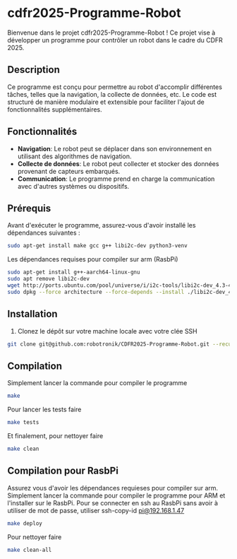 # cdfr2025-Programme-Robot

Bienvenue dans le projet cdfr2025-Programme-Robot ! Ce projet vise à développer un programme pour contrôler un robot dans le cadre du CDFR 2025.

## Description

Ce programme est conçu pour permettre au robot d'accomplir différentes tâches, telles que la navigation, la collecte de données, etc. Le code est structuré de manière modulaire et extensible pour faciliter l'ajout de fonctionnalités supplémentaires.

## Fonctionnalités

- **Navigation**: Le robot peut se déplacer dans son environnement en utilisant des algorithmes de navigation.
- **Collecte de données**: Le robot peut collecter et stocker des données provenant de capteurs embarqués.
- **Communication**: Le programme prend en charge la communication avec d'autres systèmes ou dispositifs.

## Prérequis

Avant d'exécuter le programme, assurez-vous d'avoir installé les dépendances suivantes :

```bash
sudo apt-get install make gcc g++ libi2c-dev python3-venv
```

Les dépendances requises pour compiler sur arm (RasbPi)

```bash
sudo apt-get install g++-aarch64-linux-gnu
sudo apt remove libi2c-dev
wget http://ports.ubuntu.com/pool/universe/i/i2c-tools/libi2c-dev_4.3-4_arm64.deb
sudo dpkg --force architecture --force-depends --install ./libi2c-dev_4.3-4_arm64.deb
```

## Installation

1. Clonez le dépôt sur votre machine locale avec votre clée SSH

```bash
git clone git@github.com:robotronik/CDFR2025-Programme-Robot.git --recursive
```

## Compilation

Simplement lancer la commande pour compiler le programme

```bash
make
```

Pour lancer les tests faire

```bash
make tests
```

Et finalement, pour nettoyer faire

```bash
make clean
```

## Compilation pour RasbPi

Assurez vous d'avoir les dépendances requieses pour compiler sur arm.
Simplement lancer la commande pour compiler le programme pour ARM et l'installer sur le RasbPi.
Pour se connecter en ssh au RasbPi sans avoir à utiliser de mot de passe, utiliser
ssh-copy-id pi@192.168.1.47

```bash
make deploy
```

Pour nettoyer faire

```bash
make clean-all
```